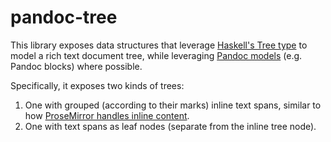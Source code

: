 # pandoc-tree

This library exposes data structures that leverage [Haskell's Tree type](https://hackage-content.haskell.org/package/containers-0.8/docs/Data-Tree.html) to model a rich text document tree, while leveraging [Pandoc models](https://hackage.haskell.org/package/pandoc-types) (e.g. Pandoc blocks) where possible.

Specifically, it exposes two kinds of trees:

1. One with grouped (according to their marks) inline text spans, similar to how [ProseMirror handles inline content](https://prosemirror.net/docs/guide/#doc).
2. One with text spans as leaf nodes (separate from the inline tree node).
